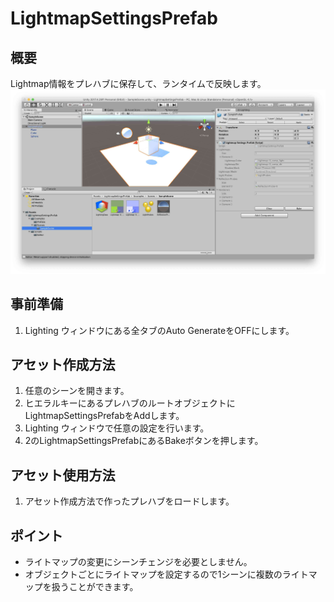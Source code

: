 # LightmapSettingsPrefab
## 概要
Lightmap情報をプレハブに保存して、ランタイムで反映します。 
![スクリーンショット](screenshot.jpg)

## 事前準備
1. Lighting ウィンドウにある全タブのAuto GenerateをOFFにします。 

## アセット作成方法
1. 任意のシーンを開きます。
2. ヒエラルキーにあるプレハブのルートオブジェクトにLightmapSettingsPrefabをAddします。
3. Lighting ウィンドウで任意の設定を行います。
4. 2のLightmapSettingsPrefabにあるBakeボタンを押します。

## アセット使用方法
1. アセット作成方法で作ったプレハブをロードします。

## ポイント
- ライトマップの変更にシーンチェンジを必要としません。 
- オブジェクトごとにライトマップを設定するので1シーンに複数のライトマップを扱うことができます。 
